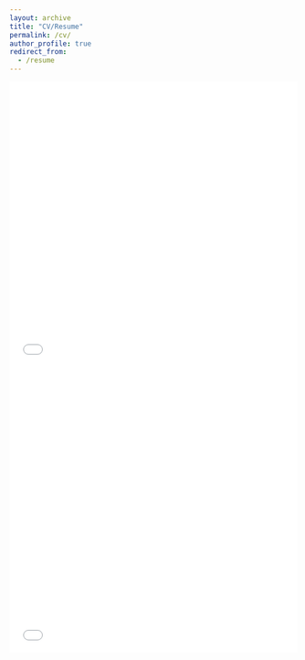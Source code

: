 ```yaml
---
layout: archive
title: "CV/Resume"
permalink: /cv/
author_profile: true
redirect_from:
  - /resume
---
```


<iframe src="/files/CV_20210724.pdf" width="100%" height="500" frameborder="no" border="0" marginwidth="0" marginheight="0"></iframe>
<iframe src="/files/resume_20210724.pdf" width="100%" height="500" frameborder="no" border="0" marginwidth="0" marginheight="0"></iframe>

